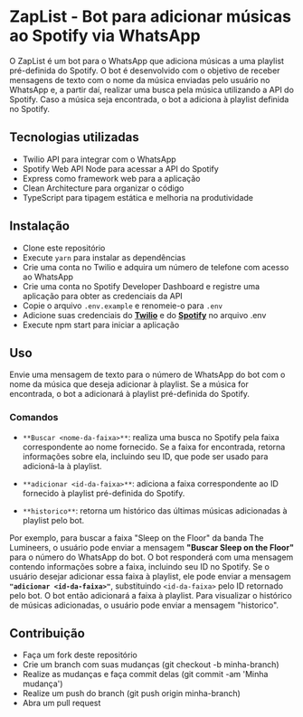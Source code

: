 # ZapList - Bot para adicionar músicas ao Spotify via WhatsApp
O ZapList é um bot para o WhatsApp que adiciona músicas a uma playlist pré-definida do Spotify. O bot é desenvolvido com o objetivo de receber mensagens de texto com o nome da música enviadas pelo usuário no WhatsApp e, a partir daí, realizar uma busca pela música utilizando a API do Spotify. Caso a música seja encontrada, o bot a adiciona à playlist definida no Spotify.

## Tecnologias utilizadas
- Twilio API para integrar com o WhatsApp
- Spotify Web API Node para acessar a API do Spotify
- Express como framework web para a aplicação
- Clean Architecture para organizar o código
- TypeScript para tipagem estática e melhoria na produtividade

## Instalação
- Clone este repositório
- Execute `yarn` para instalar as dependências
- Crie uma conta no Twilio e adquira um número de telefone com acesso ao WhatsApp
- Crie uma conta no Spotify Developer Dashboard e registre uma aplicação para obter as credenciais da API
- Copie o arquivo `.env.example` e renomeie-o para `.env`
- Adicione suas credenciais do [**Twilio**](https://www.twilio.com/) e do [**Spotify**](https://developer.spotify.com/) no arquivo .env
- Execute npm start para iniciar a aplicação

## Uso
Envie uma mensagem de texto para o número de WhatsApp do bot com o nome da música que deseja adicionar à playlist. Se a música for encontrada, o bot a adicionará à playlist pré-definida do Spotify.

### Comandos

- `**Buscar <nome-da-faixa>**`: realiza uma busca no Spotify pela faixa correspondente ao nome fornecido. Se a faixa for encontrada, retorna informações sobre ela, incluindo seu ID, que pode ser usado para adicioná-la à playlist.

- `**adicionar <id-da-faixa>**`: adiciona a faixa correspondente ao ID fornecido à playlist pré-definida do Spotify.

- `**historico**`: retorna um histórico das últimas músicas adicionadas à playlist pelo bot.

Por exemplo, para buscar a faixa "Sleep on the Floor" da banda The Lumineers, o usuário pode enviar a mensagem **"Buscar Sleep on the Floor"** para o número do WhatsApp do bot. O bot responderá com uma mensagem contendo informações sobre a faixa, incluindo seu ID no Spotify. Se o usuário desejar adicionar essa faixa à playlist, ele pode enviar a mensagem **`"adicionar <id-da-faixa>"`**, substituindo `<id-da-faixa>` pelo ID retornado pelo bot. O bot então adicionará a faixa à playlist. Para visualizar o histórico de músicas adicionadas, o usuário pode enviar a mensagem "historico".
## Contribuição
- Faça um fork deste repositório
- Crie um branch com suas mudanças (git checkout -b minha-branch)
- Realize as mudanças e faça commit delas (git commit -am 'Minha mudança')
- Realize um push do branch (git push origin minha-branch)
- Abra um pull request
